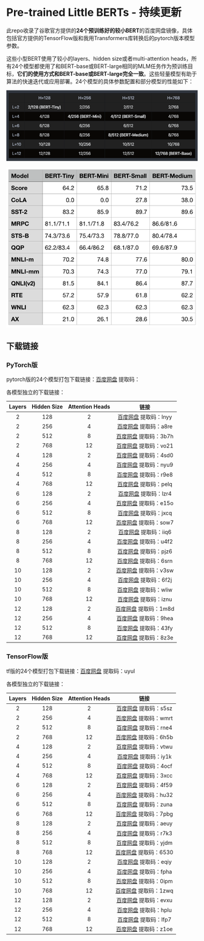 # Pre-trained Little BERTs - 持续更新

此repo收录了谷歌官方提供的**24个预训练好的较小BERT**的百度网盘镜像，具体包括官方提供的TensorFlow版和我用Transformers库转换后的pytorch版本模型参数。

这些小型BERT使用了较小的layers、hidden size或者multi-attention heads，所有24个模型都使用了和BERT-base或BERT-large相同的MLM任务作为预训练目标，**它们的使用方式和BERT-base或BERT-large完全一致**。这些轻量模型有助于算法的快速迭代或应用部署。24个模型的具体参数配置和部分模型的性能如下：

![](imgs/params.png)

![](imgs/performance.png)



## 下载链接

### PyTorch版

pytorch版的24个模型打包下载链接：[百度网盘]() 提取码：

各模型独立的下载链接：

| Layers | Hidden Size | Attention Heads |                             链接                             |
| :----: | :---------: | :-------------: | :----------------------------------------------------------: |
|   2    |     128     |        2        | [百度网盘](https://pan.baidu.com/s/19b1x0yJafaTcLa5qBysjEQ) 提取码：lnyy |
|   2    |     256     |        4        | [百度网盘](https://pan.baidu.com/s/1D_UmeAyVCPfpkuT9b4GpaQ) 提取码：a8re |
|   2    |     512     |        8        | [百度网盘](https://pan.baidu.com/s/1UlWYiNyMcXT24i-HTOJu1g) 提取码：3b7h |
|   2    |     768     |       12        | [百度网盘](https://pan.baidu.com/s/1X903-Hx9faJEbNPgxYzgJQ) 提取码：vo21 |
|   4    |     128     |        2        | [百度网盘](https://pan.baidu.com/s/1MleEEYL-OZ_7Xxnfx-s87g) 提取码：4sd0 |
|   4    |     256     |        4        | [百度网盘](https://pan.baidu.com/s/1Y4E16jISZAd8iLl4CmRaDA) 提取码：nyu9 |
|   4    |     512     |        8        | [百度网盘](https://pan.baidu.com/s/1AL4nD3xZq3hp8Fi3xmGZMQ) 提取码：r9e8 |
|   4    |     768     |       12        | [百度网盘](https://pan.baidu.com/s/1-qN1BLlXaY_SIGIOws1lqQ) 提取码：pelq |
|   6    |     128     |        2        | [百度网盘](https://pan.baidu.com/s/1Zv4oXFWyj_x0aSTVYqLajA) 提取码：lzr4 |
|   6    |     256     |        4        | [百度网盘](https://pan.baidu.com/s/1UR2Mz3G72AyOOSkHB38xvg) 提取码：e15o |
|   6    |     512     |        8        | [百度网盘](https://pan.baidu.com/s/1MQYprVOODpIoPpI0nIb56Q) 提取码：jxcq |
|   6    |     768     |       12        | [百度网盘](https://pan.baidu.com/s/13jHVZdMn-6tgflhYUjbrtg) 提取码：sow7 |
|   8    |     128     |        2        | [百度网盘](https://pan.baidu.com/s/1fNxzNmd2S1u-c_T2OonYdA) 提取码：iiq6 |
|   8    |     256     |        4        | [百度网盘](https://pan.baidu.com/s/13fZvve1qbkO8-IrWUN1NKQ) 提取码：u4f2 |
|   8    |     512     |        8        | [百度网盘](https://pan.baidu.com/s/1KjvkIP0ooPs1gnFis052Tg) 提取码：pjz6 |
|   8    |     768     |       12        | [百度网盘](https://pan.baidu.com/s/1Km7tRQTmZeuf6UhKNzDebw) 提取码：6srn |
|   10   |     128     |        2        | [百度网盘](https://pan.baidu.com/s/1Bu0-8QStZYiB7Hv-jwKsfQ) 提取码：v3sw |
|   10   |     256     |        4        | [百度网盘](https://pan.baidu.com/s/1uDpxRTTXf45hsV4uYW6AeQ) 提取码：6f2j |
|   10   |     512     |        8        | [百度网盘](https://pan.baidu.com/s/1GaugUGfDbdCSGudOjQI71Q) 提取码：wliw |
|   10   |     768     |       12        | [百度网盘](https://pan.baidu.com/s/10h5pBqbg4Zs7EGHIfUyYzg) 提取码：iznu |
|   12   |     128     |        2        | [百度网盘](https://pan.baidu.com/s/1ttj1iEsDsHvXNXafIcJcEA) 提取码：1m8d |
|   12   |     256     |        4        | [百度网盘](https://pan.baidu.com/s/1xNq90PX7YxwrTljBA9b2Sg) 提取码：9hea |
|   12   |     512     |        8        | [百度网盘](https://pan.baidu.com/s/1JkkGcQjkXWjghIdFvqdecw) 提取码：43fy |
|   12   |     768     |       12        | [百度网盘](https://pan.baidu.com/s/1bqOUL8OuUgoj-chbsKXa0w) 提取码：8z3e |





### TensorFlow版

tf版的24个模型打包下载链接：[百度网盘](https://pan.baidu.com/s/1MjugY49rz51VN6PO2_LRyQ ) 提取码：uyul 

各模型独立的下载链接：

| Layers | Hidden Size | Attention Heads |                             链接                             |
| :----: | :---------: | :-------------: | :----------------------------------------------------------: |
|   2    |     128     |        2        | [百度网盘](https://pan.baidu.com/s/1Qx7S_Anx-tUJz5YA0IY2RQ) 提取码：s5sz |
|   2    |     256     |        4        | [百度网盘](https://pan.baidu.com/s/1hs_cfgDcEEmKSEmDs6TebQ) 提取码：wmrt |
|   2    |     512     |        8        | [百度网盘](https://pan.baidu.com/s/1lA3Fb0Wmx6o8Wmkl1WFczg) 提取码：rne4 |
|   2    |     768     |       12        | [百度网盘](https://pan.baidu.com/s/1miLZBNpmvcwuLAQRUVUChw) 提取码：6h5b |
|   4    |     128     |        2        | [百度网盘](https://pan.baidu.com/s/1FHJfytGY0RMb8K4C9YKLqQ) 提取码：vtwu |
|   4    |     256     |        4        | [百度网盘](https://pan.baidu.com/s/1bW5ZvIx3iohfxXP2lYddzA) 提取码：iy1k |
|   4    |     512     |        8        | [百度网盘](https://pan.baidu.com/s/1HitP0_0_IkgpvYNKUmBTRg) 提取码：4ocf |
|   4    |     768     |       12        | [百度网盘](https://pan.baidu.com/s/1NHPh6d_JraACDb-HvF-RPQ) 提取码：3xcc |
|   6    |     128     |        2        | [百度网盘](https://pan.baidu.com/s/1q01Mwjr_Gc7xkFEpC_vRGg) 提取码：4f59 |
|   6    |     256     |        4        | [百度网盘](https://pan.baidu.com/s/1I-cal5rrR3MfiOGBCQYIKA) 提取码：hu32 |
|   6    |     512     |        8        | [百度网盘](https://pan.baidu.com/s/1FCJM-PqpraC4-zcLYfct0Q) 提取码：zuna |
|   6    |     768     |       12        | [百度网盘](https://pan.baidu.com/s/1fy-T6Be58ovvqtigBurwVA) 提取码：7pbg |
|   8    |     128     |        2        | [百度网盘](https://pan.baidu.com/s/1_w0Cyx56CGaD2kekkkkaxQ) 提取码：aeuy |
|   8    |     256     |        4        | [百度网盘](https://pan.baidu.com/s/1W26ixtR98UvXsLuVGHvBAw) 提取码：r7k3 |
|   8    |     512     |        8        | [百度网盘](https://pan.baidu.com/s/1tfOJTf3zvi0ABFzW_tU1Xw) 提取码：yjdm |
|   8    |     768     |       12        | [百度网盘](https://pan.baidu.com/s/1AQMn3We50rcVm-bZhfH_aQ) 提取码：6530 |
|   10   |     128     |        2        | [百度网盘](https://pan.baidu.com/s/1dvWbbb50ACjNfdB7XFhtog) 提取码：eqiy |
|   10   |     256     |        4        | [百度网盘](https://pan.baidu.com/s/1E2qRca7ZaXrb2Azq3jDXvQ) 提取码：fpha |
|   10   |     512     |        8        | [百度网盘](https://pan.baidu.com/s/1VEbO7bKqibkkzzYoR1YGFg) 提取码：0ipm |
|   10   |     768     |       12        | [百度网盘](https://pan.baidu.com/s/1rD3ix244HIYILUOZ8beFTA) 提取码：1zwq |
|   12   |     128     |        2        | [百度网盘](https://pan.baidu.com/s/1t5dru84Y7bJGrPLgVtgcdg) 提取码：evxu |
|   12   |     256     |        4        | [百度网盘](https://pan.baidu.com/s/1VDB4niUq_5brye51ib9NHQ) 提取码：hplu |
|   12   |     512     |        8        | [百度网盘](https://pan.baidu.com/s/1r0M_BbtwkAi7tvtazFMq3w) 提取码：lfp7 |
|   12   |     768     |       12        | [百度网盘](https://pan.baidu.com/s/1QydjIHQDrrX6zjt3P58GoA) 提取码：z1oe |

